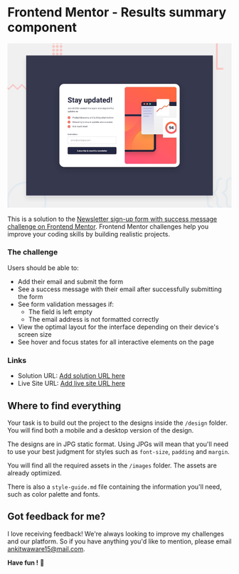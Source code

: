# Frontend Mentor - Results summary component

![Design preview for the Results summary component coding challenge](./design/desktop-preview.jpg)

This is a solution to the [Newsletter sign-up form with success message challenge on Frontend Mentor](https://www.frontendmentor.io/challenges/newsletter-signup-form-with-success-message-3FC1AZbNrv). Frontend Mentor challenges help you improve your coding skills by building realistic projects. 

### The challenge

Users should be able to:

- Add their email and submit the form
- See a success message with their email after successfully submitting the form
- See form validation messages if:
  - The field is left empty
  - The email address is not formatted correctly
- View the optimal layout for the interface depending on their device's screen size
- See hover and focus states for all interactive elements on the page



### Links

- Solution URL: [Add solution URL here](https://github.com/ankitwaware/Results-summary-component)
- Live Site URL: [Add live site URL here](https://app.netlify.com/sites/jolly-froyo-a47ca8/overview)


## Where to find everything

Your task is to build out the project to the designs inside the `/design` folder. You will find both a mobile and a desktop version of the design.

The designs are in JPG static format. Using JPGs will mean that you'll need to use your best judgment for styles such as `font-size`, `padding` and `margin`.

You will find all the required assets in the `/images` folder. The assets are already optimized.

There is also a `style-guide.md` file containing the information you'll need, such as color palette and fonts.

## Got feedback for me?

I love receiving feedback! We're always looking to improve my challenges and our platform. So if you have anything you'd like to mention, please email ankitwaware15@mail.com.

**Have fun !** 🚀
